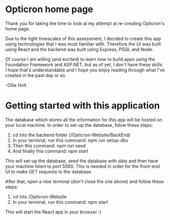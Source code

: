 # Opticron home page

Thank you for taking the time to look at my attempt at re-creating Opticron's home page.

Due to the tight timescales of this assessment, I decided to create this app using technologies that I was most familiar with. Therefore the UI was built using React and the backend was built using Express, PSQL and Node.

Of course I am willing (and excited) to learn how to build apps using the Foundation Framework and ASP.NET, but as of yet, I don't have these skills. I hope that's understandable and I hope you enjoy reading through what I've created in the past day or so.

-Ollie Holt

# Getting started with this application

The database which stores all the information for this app will be hosted on your local machine. In order to set-up the database, folow these steps:

1. cd into the backend folder (/Opticron-Website/BackEnd)
2. In your terminal, run this command: npm run setup-dbs
3. Then this command: npm run seed
4. And finally this command: npm start

This will set-up the database, seed the database with data and then have your machine listen to port 5000. This is needed in order for the front-end UI to make GET requests to the database.

After that, open a new terminal (don't close the one above) and follow these steps:

1. cd into /Opticron-Website
2. In your terminal, run this command: npm start

This will start the React app in your browser :)
